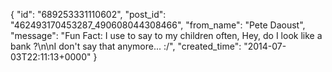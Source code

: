  {
   "id": "689253331110602",
   "post_id": "462493170453287_490608044308466",
   "from_name": "Pete Daoust",
   "message": "Fun Fact: I use to say to my children often, Hey, do I look like a bank ?\n\nI don't say that anymore... :/",
   "created_time": "2014-07-03T22:11:13+0000"
 }
